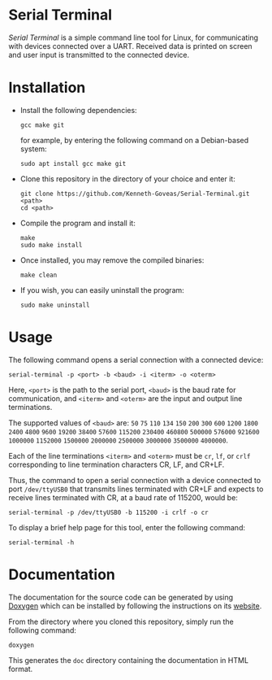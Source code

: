 # Serial Terminal

*Serial Terminal* is a simple command line tool for Linux, for communicating
with devices connected over a UART. Received data is printed on screen and user
input is transmitted to the connected device.

# Installation

- Install the following dependencies:
  ```
  gcc make git
  ```
  for example, by entering the following command on a Debian-based system:
  ```
  sudo apt install gcc make git
  ```
- Clone this repository in the directory of your choice and enter it:
  ```
  git clone https://github.com/Kenneth-Goveas/Serial-Terminal.git <path>
  cd <path>
  ```
- Compile the program and install it:
  ```
  make
  sudo make install
  ```
- Once installed, you may remove the compiled binaries:
  ```
  make clean
  ```
- If you wish, you can easily uninstall the program:
  ```
  sudo make uninstall
  ```

# Usage

The following command opens a serial connection with a connected device:
```
serial-terminal -p <port> -b <baud> -i <iterm> -o <oterm>
```
Here, `<port>` is the path to the serial port, `<baud>` is the baud rate for
communication, and `<iterm>` and `<oterm>` are the input and output line
terminations.

The supported values of `<baud>` are: `50` `75` `110` `134` `150` `200` `300`
`600` `1200` `1800` `2400` `4800` `9600` `19200` `38400` `57600` `115200`
`230400` `460800` `500000` `576000` `921600` `1000000` `1152000` `1500000`
`2000000` `2500000` `3000000` `3500000` `4000000`.

Each of the line terminations `<iterm>` and `<oterm>` must be `cr`, `lf`, or
`crlf` corresponding to line termination characters CR, LF, and CR+LF.

Thus, the command to open a serial connection with a device connected to port
`/dev/ttyUSB0` that transmits lines terminated with CR+LF and expects to receive
lines terminated with CR, at a baud rate of 115200, would be:
```
serial-terminal -p /dev/ttyUSB0 -b 115200 -i crlf -o cr
```

To display a brief help page for this tool, enter the following command:
```
serial-terminal -h
```

# Documentation

The documentation for the source code can be generated by using
[Doxygen](https://www.doxygen.nl) which can be installed by following the
instructions on its [website](https://www.doxygen.nl/download.html).

From the directory where you cloned this repository, simply run the following
command:
```
doxygen
```
This generates the `doc` directory containing the documentation in HTML format.
